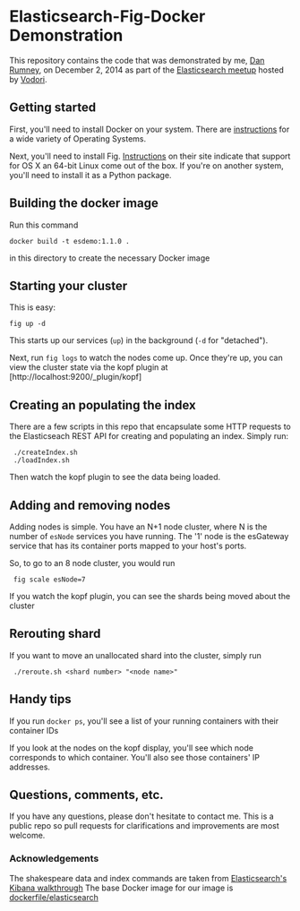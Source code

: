 # Elasticsearch-Fig-Docker Demonstration

This repository contains the code that was demonstrated by me, [Dan Rumney](dan.rumney@vodori.com), on December 2, 2014 as part of
the [Elasticsearch meetup](http://www.meetup.com/Elasticsearch-User-Group-Chicago/events/218664265/) hosted by [Vodori](http://vodori.com).

## Getting started

First, you'll need to install Docker on your system. There are [instructions](https://docs.docker.com/installation/) for a wide variety of Operating Systems.

Next, you'll need to install Fig. [Instructions](http://www.fig.sh/install.html) on their site indicate that support for OS X an 64-bit Linux come out of the box. If you're on another system, you'll need to install it as a Python package.

## Building the docker image

Run this command

    docker build -t esdemo:1.1.0 .

 in this directory to create the necessary Docker image

## Starting your cluster

This is easy:

    fig up -d

 This starts up our services (`up`) in the background (`-d` for "detached").

 Next, run `fig logs` to watch the nodes come up. Once they're up, you can view the cluster state via the kopf plugin at [http://localhost:9200/_plugin/kopf]

 ## Creating an populating the index

 There are a few scripts in this repo that encapsulate some HTTP requests to the Elasticseach REST API for creating and populating an index.
 Simply run:

     ./createIndex.sh 
     ./loadIndex.sh

 Then watch the kopf plugin to see the data being loaded.

 ## Adding and removing nodes

 Adding nodes is simple. You have an N+1 node cluster, where N is the number of `esNode` services you have running. The '1' node is the esGateway service that has its container ports mapped to your host's ports.

 So, to go to an 8 node cluster, you would run

     fig scale esNode=7

 If you watch the kopf plugin, you can see the shards being moved about the cluster


 ## Rerouting shard

 If you want to move an unallocated shard into the cluster, simply run

     ./reroute.sh <shard number> "<node name>"

## Handy tips

If you run `docker ps`, you'll see a list of your running containers with their container IDs

If you look at the nodes on the kopf display, you'll see which node corresponds to which container. You'll also see those containers' IP addresses.

## Questions, comments, etc.

If you have any questions, please don't hesitate to contact me. This is a public repo so pull requests for clarifications and improvements are most welcome.


### Acknowledgements

The shakespeare data and index commands are taken from [Elasticsearch's Kibana walkthrough](http://www.elasticsearch.org/guide/en/kibana/current/using-kibana-for-the-first-time.html)
The base Docker image for our image is [dockerfile/elasticsearch](https://github.com/dockerfile/elasticsearch/blob/master/Dockerfile)